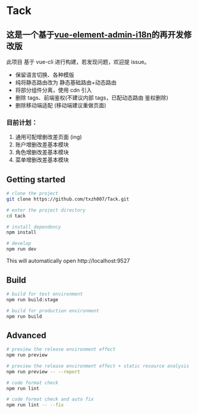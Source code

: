 # Tack

## 这是一个基于[vue-element-admin-i18n](https://github.com/PanJiaChen/vue-element-admin/tree/i18n)的再开发修改版

此项目 基于 vue-cli 进行构建，若发现问题，欢迎提 issue。

- 保留语言切换、各种模版
- 纯将静态路由改为 静态基础路由+动态路由
- 将部分组件分离，使用 cdn 引入
- 删除 tags、前端鉴权(不建议内部 tags，已配动态路由 鉴权删除)
- 删除移动端适配 (移动端建议重做页面)

### 目前计划：

1. 通用可配增删改差页面 (ing)
2. 账户增删改差基本模块
3. 角色增删改差基本模块
4. 菜单增删改差基本模块

## Getting started

```bash
# clone the project
git clone https://github.com/txzh007/Tack.git

# enter the project directory
cd tack

# install dependency
npm install

# develop
npm run dev
```

This will automatically open http://localhost:9527

## Build

```bash
# build for test environment
npm run build:stage

# build for production environment
npm run build

```

## Advanced

```bash
# preview the release environment effect
npm run preview

# preview the release environment effect + static resource analysis
npm run preview -- --report

# code format check
npm run lint

# code format check and auto fix
npm run lint -- --fix
```
